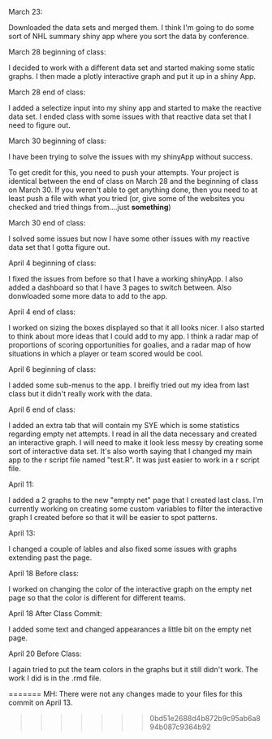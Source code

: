 March 23:

Downloaded the data sets and merged them. I think I'm going to do some sort of NHL summary shiny app where you sort the data by conference.

March 28 beginning of class:

I decided to work with a different data set and started making some static graphs. I then made a plotly interactive graph and put it up in a shiny App.

March 28 end of class:

I added a selectize input into my shiny app and started to make the reactive data set. I ended class with some issues with that reactive data set that I need to figure out. 

March 30 beginning of class:

I have been trying to solve the issues with my shinyApp without success.

To get credit for this, you need to push your attempts. Your project is identical between the end of class on March 28 and the beginning of class on March 30. If you weren't able to get anything done, then you need to at least push a file with what you tried (or, give some of the websites you checked and tried things from....just __something__)


March 30 end of class:

I solved some issues but now I have some other issues with my reactive data set that I gotta figure out.


April 4 beginning of class:

I fixed the issues from before so that I have a working shinyApp. I also added a dashboard so that I have 3 pages to switch between. Also donwloaded some more data to add to the app.

April 4 end of class:

I worked on sizing the boxes displayed so that it all looks nicer. I also started to think about more ideas that I could add to my app. I think a radar map of proportions of scoring opportunities for goalies, and a radar map of how situations in which a player or team scored would be cool.

April 6 beginning of class:

I added some sub-menus to the app. I breifly tried out my idea from last class but it didn't really work with the data. 

April 6 end of class:

I added an extra tab that will contain my SYE which is some statistics regarding empty net attempts. I read in all the data necessary and created an interactive graph. I will need to make it look less messy by creating some sort of interactive data set. It's also worth saying that I changed my main app to the r script file named "test.R". It was just easier to work in a r script file.

April 11:

I added a 2 graphs to the new "empty net" page that I created last class. I'm currently working on creating some custom variables to filter the interactive graph I created before so that it will be easier to spot patterns.

April 13:

I changed a couple of lables and also fixed some issues with graphs extending past the page.


April 18 Before class:

I worked on changing the color of the interactive graph on the empty net page so that the color is different for different teams. 


April 18 After Class Commit:

I added some text and changed appearances a little bit on the empty net page.


April 20 Before Class:

I again tried to put the team colors in the graphs but it still didn't work. The work I did is in the .rmd file.

=======
MH: There were not any changes made to your files for this commit on April 13.
>>>>>>> 0bd51e2688d4b872b9c95ab6a894b087c9364b92
